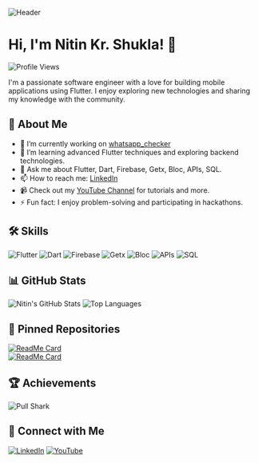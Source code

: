![Header](https://github-production-user-asset-6210df.s3.amazonaws.com/58267130/350776598-013c1230-9177-4020-ac59-0e389168adc7.png?X-Amz-Algorithm=AWS4-HMAC-SHA256&X-Amz-Credential=AKIAVCODYLSA53PQK4ZA%2F20240721%2Fus-east-1%2Fs3%2Faws4_request&X-Amz-Date=20240721T145023Z&X-Amz-Expires=300&X-Amz-Signature=719e57ffe6170f5b91d7c4b00a6a742bedf47cfde8a6b1f0a3f2b9d3ea15f911&X-Amz-SignedHeaders=host&actor_id=58267130&key_id=0&repo_id=831756013)

# Hi, I'm Nitin Kr. Shukla! 👋

![Profile Views](https://komarev.com/ghpvc/?username=nitin1359&color=blue)

I'm a passionate software engineer with a love for building mobile applications using Flutter. I enjoy exploring new technologies and sharing my knowledge with the community.

## 🚀 About Me
- 🔭 I’m currently working on [whatsapp_checker](https://github.com/nitin1359/whatsapp_checker)
- 🌱 I’m learning advanced Flutter techniques and exploring backend technologies.
- 💬 Ask me about Flutter, Dart, Firebase, Getx, Bloc, APIs, SQL.
- 📫 How to reach me: [LinkedIn](https://www.linkedin.com/in/135nitin/)
- 📹 Check out my [YouTube Channel](https://www.youtube.com/@135nitin) for tutorials and more.
- ⚡ Fun fact: I enjoy problem-solving and participating in hackathons.

## 🛠 Skills
![Flutter](https://img.shields.io/badge/-Flutter-05122A?style=flat&logo=flutter) 
![Dart](https://img.shields.io/badge/-Dart-05122A?style=flat&logo=dart&logoColor=1075C2)
![Firebase](https://img.shields.io/badge/-Firebase-05122A?style=flat&logo=firebase)
![Getx](https://img.shields.io/badge/-Getx-05122A?style=flat&logo=getx)
![Bloc](https://img.shields.io/badge/-Bloc-05122A?style=flat&logo=bloc)
![APIs](https://img.shields.io/badge/-APIs-05122A?style=flat&logo=api)
![SQL](https://img.shields.io/badge/-SQL-05122A?style=flat&logo=sql)

## 📊 GitHub Stats
![Nitin's GitHub Stats](https://github-readme-stats.vercel.app/api?username=nitin1359&show_icons=true&theme=radical&cache_buster=random_string) 
![Top Languages](https://github-readme-stats.vercel.app/api/top-langs/?username=nitin1359&layout=compact&theme=radical)

## 🚀 Pinned Repositories
[![ReadMe Card](https://github-readme-stats.vercel.app/api/pin/?username=nitin1359&repo=whatsapp_checker&theme=radical)](https://github.com/nitin1359/whatsapp_checker)  
[![ReadMe Card](https://github-readme-stats.vercel.app/api/pin/?username=nitin1359&repo=noteapp&theme=radical)](https://github.com/nitin1359/noteapp)

## 🏆 Achievements
![Pull Shark](https://github-profile-trophy.vercel.app/?username=nitin1359&theme=radical&no-frame=true&no-bg=true&margin-w=4)

## 🔗 Connect with Me
[![LinkedIn](https://img.shields.io/badge/-LinkedIn-05122A?style=flat&logo=linkedin)](https://www.linkedin.com/in/135nitin/)
[![YouTube](https://img.shields.io/badge/-YouTube-05122A?style=flat&logo=youtube)](https://www.youtube.com/@135nitin)
